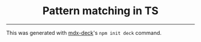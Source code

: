 <h1 align="center">Pattern matching in TS</h1>

---

This was generated with [mdx-deck](https://github.com/jxnblk/mdx-deck)'s `npm init deck` command.

